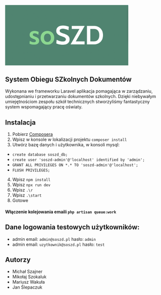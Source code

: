 <img src="./public/images/logo.png " data-canonical-src="./public/images/logo.png" width="400" alt="Logo SOSZD" />


## System Obiegu SZkolnych Dokumentów
Wykonana we frameworku Laravel aplikacja pomagająca w zarządzaniu, udostępnianiu i przetwarzaniu dokumentów szkolnych. Dzięki niebywałym umiejętnościom zespołu szkół technicznych stworzyliśmy fantastyczny system wspomagający pracę oświaty.


## Instalacja
1. Pobierz <a href="https://getcomposer.org/">Composera</a>
2. Wpisz w konsole w lokalizacji projektu `composer install`
3. Utwórz bazę danych i użytkownika, w konsoli mysql:
- `create database soszd_db;`
- `create user 'soszd-admin'@'localhost' identified by 'admin';`
- `GRANT ALL PRIVILEGES ON *.* TO 'soszd-admin'@'localhost';`
- `FLUSH PRIVILEGES;`
4. Wpisz `npm install`
5. Wpisz `npx run dev`
6. Wpisz `.\r`
7. Wpisz `.\start`
8. Gotowe

#### Włączenie kolejowania emaili `php artisan queue:work` 

## Dane logowania testowych użytkowników:

- admin email: `admin@soszd.pl` hasło: `admin` 
- admin email: `uzytkownik@soszd.pl` hasło: `test` 

## Autorzy
- Michał Szajner
- Mikołaj Szokaluk
- Mariusz Wakuła
- Jan Ślepaczuk
